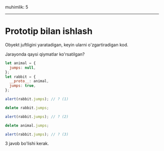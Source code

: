 muhimlik: 5

---

# Prototip bilan ishlash

Obyekt juftligini yaratadigan, keyin ularni o'zgartiradigan kod.

Jarayonda qaysi qiymatlar ko'rsatilgan?

```js
let animal = {
  jumps: null,
};
let rabbit = {
  __proto__: animal,
  jumps: true,
};

alert(rabbit.jumps); // ? (1)

delete rabbit.jumps;

alert(rabbit.jumps); // ? (2)

delete animal.jumps;

alert(rabbit.jumps); // ? (3)
```

3 javob bo'lishi kerak.
